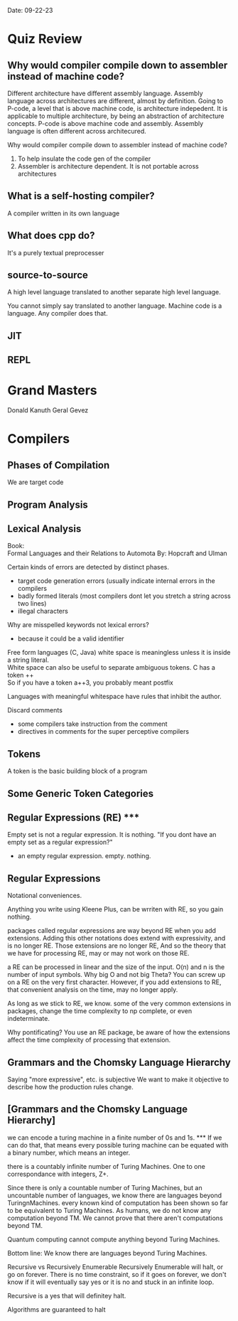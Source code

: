Date: 09-22-23

# Quiz Review
## Why would compiler compile down to assembler instead of machine code?
Different architecture have different assembly language.
Assembly language across architectures are different, almost by definition.
Going to P-code, a level that is above machine code, is architecture indepedent.
It is applicable to multiple architecture, by being an abstraction of architecture concepts.
P-code is above machine code and assembly.
Assembly language is often different across architecured.

Why would compiler compile down to assembler instead of machine code?
1. To help insulate the code gen of the compiler
2. Assembler is architecture dependent. It is not portable across architectures

## What is a self-hosting compiler?
A compiler written in its own language

## What does cpp do?
It's a purely textual preprocesser

## source-to-source
A high level language translated to another separate high level language.

You cannot simply say translated to another language. Machine code is a language. Any compiler does that.

## JIT

## REPL

# Grand Masters
Donald Kanuth
Geral Gevez 

# Compilers
## Phases of Compilation
We are target code

## Program Analysis

## Lexical Analysis
Book:  
Formal Languages and their Relations to Automota
By: Hopcraft and Ulman

Certain kinds of errors are detected by distinct phases.
- target code generation errors (usually indicate internal errors in the compilers
- badly formed literals (most compilers dont let you stretch a string across two lines)
- illegal characters

Why are misspelled keywords not lexical errors?
- because it could be a valid identifier

Free form languages (C, Java) white space is meaningless unless it is inside a string literal.  
White space can also be useful to separate ambiguous tokens.
C has a token ++  
So if you have a token a++3, you probably meant postfix  

Languages with meaningful whitespace have rules that inhibit the author.

Discard comments
- some compilers take instruction from the comment
- directives in comments for the super perceptive compilers

## Tokens
A token is the basic building block of a program

## Some Generic Token Categories

## Regular Expressions (RE) ***
Empty set is not a regular expression. It is nothing.
"If you dont have an empty set as a regular expression?"
- an empty regular expression. empty. nothing.

## Regular Expressions
Notational conveniences.

Anything you write using Kleene Plus, can be wrriten with RE, so you gain nothing.

packages called regular expressions are way beyond RE when you add extensions.
Adding this other notations does extend with expressivity, and is no longer RE.
Those extensions are no longer RE, And so the theory that we have for processing RE, may or may not work on those RE.

a RE can be processed in linear and the size of the input. O(n) and n is the number of input symbols.
Why big O and not big Theta?
You can screw up on a RE on the very first character.
However, if you add extensions to RE, that convenient analysis on the time, may no longer apply.

As long as we stick to RE, we know.
some of the very common extensions in packages, change the time complexity to np complete, or even indeterminate.

Why pontificating?
You use an RE package, be aware of how the extensions affect the time complexity of processing that extension.

## Grammars and the Chomsky Language Hierarchy
Saying "more expressive", etc. is subjective
We want to make it objective to describe how the production rules change.

## [Grammars and the Chomsky Language Hierarchy]

we can encode a turing machine in a finite number of 0s and 1s. ***
If we can do that, that means every possible turing machine can be equated with a binary number, which means an integer.

there is a countably infinite number of Turing Machines. One to one correspondance with integers, Z+.

Since there is only a countable number of Turing Machines, but an uncountable number of languages, we know there are languages beyond TuringnMachines.
every known kind of computation has been shown so far to be equivalent to Turing Machines.
As humans, we do not know any computation beyond TM.
We cannot prove that there aren't computations beyond TM. 

Quantum computing cannot compute anything beyond Turing Machines.

Bottom line:
We know there are languages beyond Turing Machines. 

Recursive vs Recursively Enumerable
Recursively Enumerable will halt, or go on forever. There is no time constraint, so if it goes on forever, we don't know if it will eventually say yes or it is no and stuck in an infinite loop.

Recursive is a yes that will definitey halt.

Algorithms are guaranteed to halt